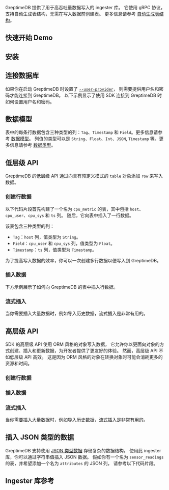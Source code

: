 
GreptimeDB 提供了用于高吞吐量数据写入的 ingester 库。
它使用 gRPC 协议，支持自动生成表结构，无需在写入数据前创建表。
更多信息请参考 [自动生成表结构](/user-guide/ingest-data/overview.md#自动生成表结构)。

<InjectContent id="ingester-lib-introduction" content={props.children}/>

## 快速开始 Demo

<InjectContent id="quick-start-demos" content={props.children}/>

## 安装

<InjectContent id="ingester-lib-installation" content={props.children}/>

## 连接数据库

如果你在启动 GreptimeDB 时设置了 [`--user-provider`](/user-guide/deployments/authentication/overview.md)，
则需要提供用户名和密码才能连接到 GreptimeDB。
以下示例显示了使用 SDK 连接到 GreptimeDB 时如何设置用户名和密码。

<InjectContent id="ingester-lib-connect" content={props.children}/>

## 数据模型

表中的每条行数据包含三种类型的列：`Tag`、`Timestamp` 和 `Field`。更多信息请参考 [数据模型](/user-guide/concepts/data-model.md)。
列值的类型可以是 `String`、`Float`、`Int`、`JSON`, `Timestamp` 等。更多信息请参考 [数据类型](/reference/sql/data-types.md)。

## 低层级 API

GreptimeDB 的低层级 API 通过向具有预定义模式的 `table` 对象添加 `row` 来写入数据。

### 创建行数据

以下代码片段首先构建了一个名为 `cpu_metric` 的表，其中包括 `host`、`cpu_user`、`cpu_sys` 和 `ts` 列。
随后，它向表中插入了一行数据。

该表包含三种类型的列：

- `Tag`：`host` 列，值类型为 `String`。
- `Field`：`cpu_user` 和 `cpu_sys` 列，值类型为 `Float`。
- `Timestamp`：`ts` 列，值类型为 `Timestamp`。

<InjectContent id="low-level-object" content={props.children}/>

为了提高写入数据的效率，你可以一次创建多行数据以便写入到 GreptimeDB。

<InjectContent id="create-rows" content={props.children}/>

### 插入数据

下方示例展示了如何向 GreptimeDB 的表中插入行数据。

<InjectContent id="insert-rows" content={props.children}/>

### 流式插入

当你需要插入大量数据时，例如导入历史数据，流式插入是非常有用的。

<InjectContent id="streaming-insert" content={props.children}/>

<InjectContent id="update-rows" content={props.children}/>

<!-- TODO ### Delete Metrics -->

## 高层级 API

SDK 的高层级 API 使用 ORM 风格的对象写入数据，
它允许你以更面向对象的方式创建、插入和更新数据，为开发者提供了更友好的体验。
然而，高层级 API 不如低层级 API 高效。
这是因为 ORM 风格的对象在转换对象时可能会消耗更多的资源和时间。

### 创建行数据

<InjectContent id="high-level-style-object" content={props.children}/>

### 插入数据

<InjectContent id="high-level-style-insert-data" content={props.children}/>

### 流式插入

当你需要插入大量数据时，例如导入历史数据，流式插入是非常有用的。

<InjectContent id="high-level-style-streaming-insert" content={props.children}/>

<InjectContent id="high-level-style-update-data" content={props.children}/>

## 插入 JSON 类型的数据

GreptimeDB 支持使用 [JSON 类型数据](/reference/sql/data-types.md#json-类型) 存储复杂的数据结构。
使用此 ingester 库，你可以通过字符串值插入 JSON 数据。
假如你有一个名为 `sensor_readings` 的表，并希望添加一个名为 `attributes` 的 JSON 列，
请参考以下代码片段。

<InjectContent id="ingester-json-type" content={props.children}/>

<InjectContent id="ingester-lib-debug-logs" content={props.children}/>

## Ingester 库参考

<InjectContent id="ingester-lib-reference" content={props.children}/>

